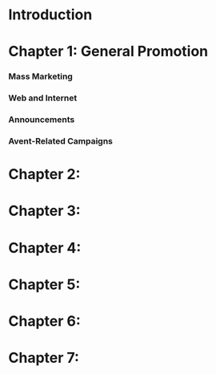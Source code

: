 # Introduction

# Chapter 1: General Promotion
### Mass Marketing
### Web and Internet
### Announcements
### Avent-Related Campaigns

# Chapter 2:

# Chapter 3:

# Chapter 4:

# Chapter 5:

# Chapter 6:

# Chapter 7:
